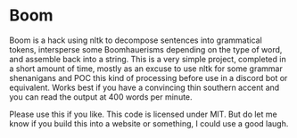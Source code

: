 # Boom

Boom is a hack using nltk to decompose sentences into grammatical tokens, intersperse some Boomhauerisms depending on the type of word, and assemble back into a string. This is a very simple project, completed in a short amount of time, mostly as an excuse to use nltk for some grammar shenanigans and POC this kind of processing before use in a discord bot or equivalent. Works best if you have a convincing thin southern accent and you can read the output at 400 words per minute.

Please use this if you like. This code is licensed under MIT. But do let me know if you build this into a website or something, I could use a good laugh.